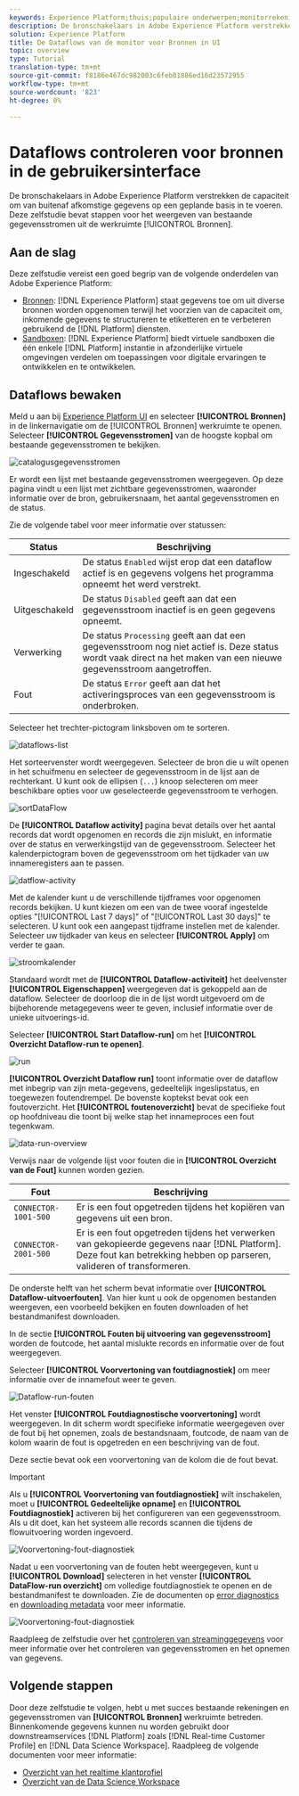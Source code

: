 ```yaml
---
keywords: Experience Platform;thuis;populaire onderwerpen;monitorrekeningen;monitordataflows;dataflows;bronnen
description: De bronschakelaars in Adobe Experience Platform verstrekken de capaciteit om van buitenaf afkomstige gegevens op een geplande basis in te voeren. Dit leerprogramma verstrekt stappen voor het bekijken van bestaande gegevensstromen van de werkruimte van Bronnen.
solution: Experience Platform
title: De Dataflows van de monitor voor Bronnen in UI
topic: overview
type: Tutorial
translation-type: tm+mt
source-git-commit: f8186e467dc982003c6feb01886ed16d23572955
workflow-type: tm+mt
source-wordcount: '823'
ht-degree: 0%

---
```



# Dataflows controleren voor bronnen in de gebruikersinterface

De bronschakelaars in Adobe Experience Platform verstrekken de capaciteit om van buitenaf afkomstige gegevens op een geplande basis in te voeren. Deze zelfstudie bevat stappen voor het weergeven van bestaande gegevensstromen uit de werkruimte [!UICONTROL Bronnen].

## Aan de slag

Deze zelfstudie vereist een goed begrip van de volgende onderdelen van Adobe Experience Platform:

- [Bronnen](../../sources/home.md):  [!DNL Experience Platform] staat gegevens toe om uit diverse bronnen worden opgenomen terwijl het voorzien van de capaciteit om, inkomende gegevens te structureren te etiketteren en te verbeteren gebruikend de  [!DNL Platform] diensten.
- [Sandboxen](../../sandboxes/home.md):  [!DNL Experience Platform] biedt virtuele sandboxen die één enkele  [!DNL Platform] instantie in afzonderlijke virtuele omgevingen verdelen om toepassingen voor digitale ervaringen te ontwikkelen en te ontwikkelen.

## Dataflows bewaken

Meld u aan bij [Experience Platform UI](https://platform.adobe.com) en selecteer **[!UICONTROL Bronnen]** in de linkernavigatie om de [!UICONTROL Bronnen] werkruimte te openen. Selecteer **[!UICONTROL Gegevensstromen]** van de hoogste kopbal om bestaande gegevensstromen te bekijken.

![catalogusgegevensstromen](../assets/ui/monitor-sources/catalog-dataflows.png)

Er wordt een lijst met bestaande gegevensstromen weergegeven. Op deze pagina vindt u een lijst met zichtbare gegevensstromen, waaronder informatie over de bron, gebruikersnaam, het aantal gegevensstromen en de status.

Zie de volgende tabel voor meer informatie over statussen:

| Status | Beschrijving |
| ------ | ----------- |
| Ingeschakeld | De status `Enabled` wijst erop dat een dataflow actief is en gegevens volgens het programma opneemt het werd verstrekt. |
| Uitgeschakeld | De status `Disabled` geeft aan dat een gegevensstroom inactief is en geen gegevens opneemt. |
| Verwerking | De status `Processing` geeft aan dat een gegevensstroom nog niet actief is. Deze status wordt vaak direct na het maken van een nieuwe gegevensstroom aangetroffen. |
| Fout | De status `Error` geeft aan dat het activeringsproces van een gegevensstroom is onderbroken. |

Selecteer het trechter-pictogram linksboven om te sorteren.

![dataflows-list](../assets/ui/monitor-sources/dataflows-list.png)

Het sorteervenster wordt weergegeven. Selecteer de bron die u wilt openen in het schuifmenu en selecteer de gegevensstroom in de lijst aan de rechterkant. U kunt ook de ellipsen (`...`) knoop selecteren om meer beschikbare opties voor uw geselecteerde gegevensstroom te verhogen.

![sortDataFlow](../assets/ui/monitor-sources/dataflows-sort.png)

De **[!UICONTROL Dataflow activity]** pagina bevat details over het aantal records dat wordt opgenomen en records die zijn mislukt, en informatie over de status en verwerkingstijd van de gegevensstroom. Selecteer het kalenderpictogram boven de gegevensstroom om het tijdkader van uw innameregisters aan te passen.

![datflow-activity](../assets/ui/monitor-sources/dataflow-activity.png)

Met de kalender kunt u de verschillende tijdframes voor opgenomen records bekijken. U kunt kiezen om een van de twee vooraf ingestelde opties &quot;[!UICONTROL Last 7 days]&quot; of &quot;[!UICONTROL Last 30 days]&quot; te selecteren. U kunt ook een aangepast tijdframe instellen met de kalender. Selecteer uw tijdkader van keus en selecteer **[!UICONTROL Apply]** om verder te gaan.

![stroomkalender](../assets/ui/monitor-sources/flow-calendar.png)

Standaard wordt met de **[!UICONTROL Dataflow-activiteit]** het deelvenster **[!UICONTROL Eigenschappen]** weergegeven dat is gekoppeld aan de dataflow. Selecteer de doorloop die in de lijst wordt uitgevoerd om de bijbehorende metagegevens weer te geven, inclusief informatie over de unieke uitvoerings-id.

Selecteer **[!UICONTROL Start Dataflow-run]** om het **[!UICONTROL Overzicht Dataflow-run te openen]**.

![run](../assets/ui/monitor-sources/run-metadata.png)

**[!UICONTROL Overzicht Dataflow run]** toont informatie over de dataflow met inbegrip van zijn meta-gegevens, gedeeltelijk ingeslipstatus, en toegewezen foutendrempel. De bovenste koptekst bevat ook een foutoverzicht. Het **[!UICONTROL foutenoverzicht]** bevat de specifieke fout op hoofdniveau die toont bij welke stap het innameproces een fout tegenkwam.

![data-run-overview](../assets/ui/monitor-sources/dataflow-run-overview.png)

Verwijs naar de volgende lijst voor fouten die in **[!UICONTROL Overzicht van de Fout]** kunnen worden gezien.

| Fout | Beschrijving |
| ---------- | ----------- |
| `CONNECTOR-1001-500` | Er is een fout opgetreden tijdens het kopiëren van gegevens uit een bron. |
| `CONNECTOR-2001-500` | Er is een fout opgetreden tijdens het verwerken van gekopieerde gegevens naar [!DNL Platform]. Deze fout kan betrekking hebben op parseren, valideren of transformeren. |

De onderste helft van het scherm bevat informatie over **[!UICONTROL Dataflow-uitvoerfouten]**. Van hier kunt u ook de opgenomen bestanden weergeven, een voorbeeld bekijken en fouten downloaden of het bestandmanifest downloaden.

In de sectie **[!UICONTROL Fouten bij uitvoering van gegevensstroom]** worden de foutcode, het aantal mislukte records en informatie over de fout weergegeven.

Selecteer **[!UICONTROL Voorvertoning van foutdiagnostiek]** om meer informatie over de innamefout weer te geven.

![Dataflow-run-fouten](../assets/ui/monitor-sources/dataflow-run-errors.png)

Het venster **[!UICONTROL Foutdiagnostische voorvertoning]** wordt weergegeven. In dit scherm wordt specifieke informatie weergegeven over de fout bij het opnemen, zoals de bestandsnaam, foutcode, de naam van de kolom waarin de fout is opgetreden en een beschrijving van de fout.

Deze sectie bevat ook een voorvertoning van de kolom die de fout bevat.

>[!IMPORTANT]
>
>Als u **[!UICONTROL Voorvertoning van foutdiagnostiek]** wilt inschakelen, moet u **[!UICONTROL Gedeeltelijke opname]** en **[!UICONTROL Foutdiagnostiek]** activeren bij het configureren van een gegevensstroom. Als u dit doet, kan het systeem alle records scannen die tijdens de flowuitvoering worden ingevoerd.

![Voorvertoning-fout-diagnostiek](../assets/ui/monitor-sources/preview-error-diagnostics.png)

Nadat u een voorvertoning van de fouten hebt weergegeven, kunt u **[!UICONTROL Download]** selecteren in het venster **[!UICONTROL DataFlow-run overzicht]** om volledige foutdiagnostiek te openen en de bestandmanifest te downloaden. Zie de documenten op [error diagnostics](../../ingestion/batch-ingestion/partial.md#retrieve-errors) en [downloading metadata](../../ingestion/batch-ingestion/partial.md#download-metadata) voor meer informatie.

![Voorvertoning-fout-diagnostiek](../assets/ui/monitor-sources/download.png)

Raadpleeg de zelfstudie over het [controleren van streaminggegevens](../../ingestion/quality/monitor-data-ingestion.md) voor meer informatie over het controleren van gegevensstromen en het opnemen van gegevens.

## Volgende stappen

Door deze zelfstudie te volgen, hebt u met succes bestaande rekeningen en gegevensstromen van **[!UICONTROL Bronnen]** werkruimte betreden. Binnenkomende gegevens kunnen nu worden gebruikt door downstreamservices [!DNL Platform] zoals [!DNL Real-time Customer Profile] en [!DNL Data Science Workspace]. Raadpleeg de volgende documenten voor meer informatie:

- [Overzicht van het realtime klantprofiel](../../profile/home.md)
- [Overzicht van de Data Science Workspace](../../data-science-workspace/home.md)
